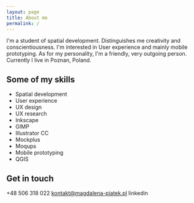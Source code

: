 ```yaml
---
layout: page
title: About me
permalink: /
---
```


I'm a student of spatial development. Distinguishes me creativity and conscientiousness. I'm interested in User experience and mainly mobile prototyping. As for my personality, I'm a friendly, very outgoing person. Currently I live in Poznan, Poland.

<h2> Some of my skills </h2>
<ul class="skills">
	<li class="skill">Spatial development</li>
	<li class="skill">User experience</li>
	<li class="skill">UX design</li>
	<li class="skill">UX research</li>
	<li class="skill">Inkscape</li>
	<li class="skill">GIMP</li>
	<li class="skill">Illustrator CC</li>
	<li class="skill">Mockplus</li>
	<li class="skill">Moqups</li>
	<li class="skill">Mobile prototyping</li>
	<li class="skill">QGIS</li>
</ul>

<h2> Get in touch </h2>

+48 506 318 022
kontakt@magdalena-piatek.pl
linkedin
